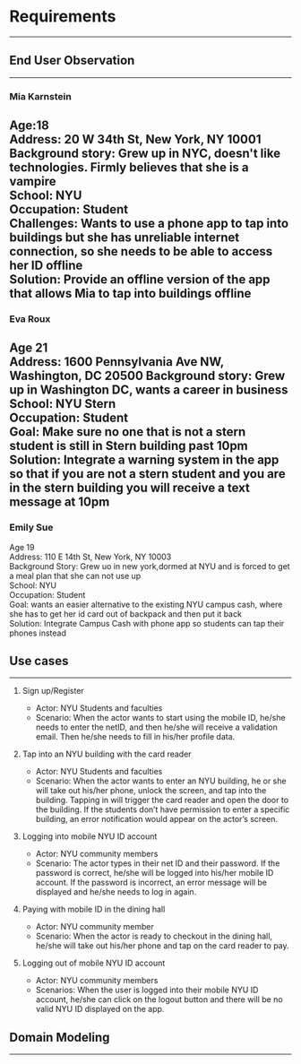 # Requirements
---
## End User Observation
---
### Mia Karnstein
Age:18  
Address: 20 W 34th St, New York, NY 10001  
Background story: Grew up in NYC, doesn't like technologies. Firmly believes that she is a vampire  
School: NYU  
Occupation: Student  
Challenges: Wants to use a phone app to tap into buildings but she has unreliable internet connection, so she needs to be able to access her ID offline  
Solution: Provide an offline version of the app that allows Mia to tap into buildings offline  
---
### Eva Roux  
Age 21  
Address: 1600 Pennsylvania Ave NW, Washington, DC 20500
Background story: Grew up in Washington DC, wants a career in business  
School: NYU Stern  
Occupation: Student  
Goal: Make sure no one that is not a stern student is still in Stern building past 10pm  
Solution: Integrate a warning system in the app so that if you are not a stern student and you are in the stern building you will receive a text message at 10pm  
---
### Emily Sue  
Age 19  
Address: 110 E 14th St, New York, NY 10003  
Background Story: Grew uo in new york,dormed at NYU and is forced to get a meal plan that she can not use up  
School: NYU  
Occupation: Student  
Goal: wants an easier alternative to the existing NYU campus cash, where she has to get her id card out of backpack and then put it back  
Solution: Integrate Campus Cash with phone app so students can tap their phones instead  
## Use cases
---
1. Sign up/Register
   - Actor: NYU Students and faculties
   - Scenario: When the actor wants to start using the mobile ID, he/she needs to enter the netID, and then he/she will receive a validation email. Then he/she needs to fill in his/her profile data.


2. Tap into an NYU building with the card reader
   - Actor: NYU Students and faculties
   - Scenario: When the actor wants to enter an NYU building, he or she will take out his/her phone, unlock the screen, and tap into the building. Tapping in will trigger the card reader and open the door to the building. If the students don’t have permission to enter a specific building, an error notification would appear on the actor’s screen.


3. Logging into mobile NYU ID account
   - Actor: NYU community members
   - Scenario: The actor types in their net ID and their password. If the password is correct, he/she will be logged into his/her mobile ID account. If the password is incorrect, an error message will be displayed and he/she needs to log in again.


4. Paying with mobile ID in the dining hall
   - Actor: NYU community member
   - Scenario: When the actor is ready to checkout in the dining hall, he/she will take out his/her phone and tap on the card reader to pay.


5. Logging out of mobile NYU ID account
   - Actor: NYU community members
   - Scenarios: When the user is logged into their mobile NYU ID account, he/she can click on the logout button and there will be no valid NYU ID displayed on the app.
 ## Domain Modeling
---
